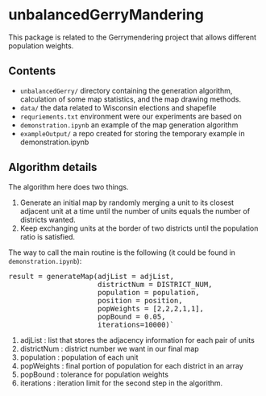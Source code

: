 # unbalancedGerryMandering

This package is related to the Gerrymendering project that allows different population weights.

## Contents
- `unbalancedGerry/` directory containing the generation algorithm, calculation of some map statistics, and the map drawing methods.
- `data/` the data related to Wisconsin elections and shapefile
- `requriements.txt` environment were our experiments are based on 
- `demonstration.ipynb`  an example of the map generation algorithm
- `exampleOutput/`  a repo created for storing the temporary example in demonstration.ipynb

## Algorithm details
The algorithm here does two things.
1. Generate an initial map by randomly merging a unit to its closest adjacent unit at a time until the number of units equals the number of districts wanted.
2. Keep exchanging units at the border of two districts until the population ratio is satisfied.

The way to call the main routine is the following (it could be found in `demonstration.ipynb`):
<pre>
result = generateMap(adjList = adjList,
                     districtNum = DISTRICT_NUM,
                     population = population,
                     position = position,
                     popWeights = [2,2,2,1,1],
                     popBound = 0.05,
                     iterations=10000)`
</pre>


1. adjList : list that stores the adjacency information for each pair of units
2. districtNum : district number we want in our final map
3. population : population of each unit
4. popWeights : final portion of population for each district in an array
5. popBound : tolerance for population weights
6. iterations : iteration limit for the second step in the algorithm.